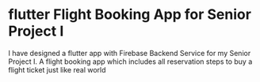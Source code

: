 # flutter Flight Booking App for Senior Project I

I have designed a flutter app with Firebase Backend Service for my Senior Project I. A flight booking app which includes all reservation steps to buy a flight ticket just like real world







